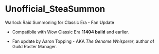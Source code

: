 # Unofficial_SteaSummon
 Warlock Raid Summoning for Classic Era - Fan Update

* Compatiblie with Wow Classic Era **11404 build** and earlier.

* Fan update by Aaron Topping - AKA *The Genome Whisperer*, author of Guild Roster Manager.